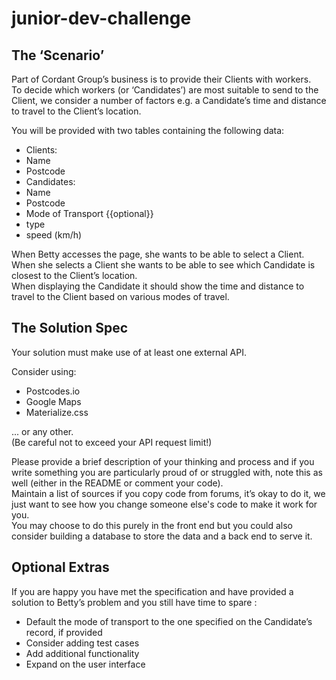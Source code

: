 # junior-dev-challenge

## The ​‘Scenario’

Part of Cordant Group’s business is to provide their Clients with workers.  
To decide which workers (or ‘Candidates’) are most suitable to send to the Client, we consider a number of factors e.g. a Candidate’s time and distance to travel to the Client’s location.  

You will be provided with two tables containing the following data:  
- Clients:
 - Name
 - Postcode
- Candidates:
 - Name
 - Postcode
 -  Mode of Transport {{optional}}
   - type
   - speed (km/h)

When Betty​ accesses the page, she wants to be able to select a Client​.  
When she selects a Client​ she wants to be able to see which Candidate​ is closest to the Client’s​ location.  
When displaying the Candidate​ it should show the time and distance to travel to the Client​ based on various modes of travel.


## The Solution Spec

Your solution must make use of at least one external API.  

Consider using:
- Postcodes.io  
- Google Maps  
- Materialize.css  

... or any other.  
(Be careful not to exceed your API request limit!)  

Please provide a brief description of your thinking and process and if you write  something you are particularly proud of or struggled with, note this as well (either in the README or comment your code).  
  Maintain a list of sources if you copy code from forums, it’s okay to do it, we just want to see how you change someone else's code to make it work for you.  
  You may choose to do this purely in the front end but you could also consider building a database to store the data and a back end to serve it.  

## Optional Extras  
If you are happy you have met the specification and have provided a solution to Betty’s problem and you still have time to spare :  
- Default the mode of transport to the one specified on the Candidate’s​ record, if provided  
- Consider adding test cases  
- Add additional functionality  
- Expand on the user interface
